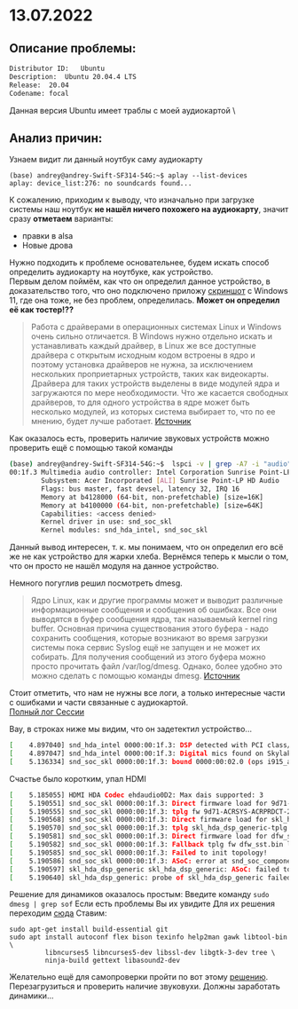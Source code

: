 # 13.07.2022
## Описание проблемы:
  ```bash
  Distributor ID:	Ubuntu
  Description:	Ubuntu 20.04.4 LTS
  Release:	20.04
  Codename:	focal
  ```
Данная версия Ubuntu имеет траблы с моей аудиокартой \
## Анализ причин:
Узнаем видит ли данный ноутбук саму аудиокарту 
  ```
(base) andrey@andrey-Swift-SF314-54G:~$ aplay --list-devices
aplay: device_list:276: no soundcards found...  
  ```
К сожалению, приходим к выводу, что изначально при загрузке системы наш ноутбук **не нашёл ничего похожего на аудиокарту**, значит сразу **отметаем** варианты:
 * правки в alsa
 * Новые дрова
  
Нужно подходить к проблеме основательнее, будем искать способ определить аудиокарту на ноутбуке, как устройство. \
Первым делом поймём, как что он определил данное устройство, в доказательство того, что оно подключено приложу [скриншот]() с Windows 11, где она тоже, не без проблем, определилась.
**Может он определил её как тостер!??**
> Работа с драйверами в операционных системах Linux и Windows очень сильно отличается. В Windows нужно отдельно искать и устанавливать каждый драйвер, в Linux же все доступные драйвера с открытым исходным кодом встроены в ядро и поэтому установка драйверов не нужна, за исключением нескольких проприетарных устройств, таких как видеокарты. Драйвера для таких устройств выделены в виде модулей ядра и загружаются по мере необходимости. Что же касается свободных драйверов, то для одного устройства в ядре может быть несколько модулей, из которых система выбирает то, что по ее мнению, будет лучше работает.
[Источник](https://losst.ru/dispetcher-ustrojstv-v-ubuntu)

Как оказалось есть, проверить наличие звуковых устройств можно проверить ещё с помощью такой команды
```bash
(base) andrey@andrey-Swift-SF314-54G:~$  lspci -v | grep -A7 -i "audio" 
00:1f.3 Multimedia audio controller: Intel Corporation Sunrise Point-LP HD Audio (rev 21)
        Subsystem: Acer Incorporated [ALI] Sunrise Point-LP HD Audio
        Flags: bus master, fast devsel, latency 32, IRQ 16
        Memory at b4128000 (64-bit, non-prefetchable) [size=16K]
        Memory at b4100000 (64-bit, non-prefetchable) [size=64K]
        Capabilities: <access denied>
        Kernel driver in use: snd_soc_skl
        Kernel modules: snd_hda_intel, snd_soc_skl
```
Данный вывод интересен, т. к. мы понимаем, что он определил его всё же не как устройство для жарки хлеба.
Вернёмся теперь к мысли о том, что он просто не нашёл модуля на данное устройство. 

Немного погуглив решил посмотреть dmesg.
> Ядро Linux, как и другие программы может и выводит различные информационные сообщения и сообщения об ошибках. Все они выводятся в буфер сообщения ядра, так называемый kernel ring buffer. Основная причина существования этого буфера - надо сохранить сообщения, которые возникают во время загрузки системы пока сервис Syslog ещё не запущен и не может их собирать. Для получения сообщений из этого буфера можно просто прочитать файл /var/log/dmesg. Однако, более удобно это можно сделать с помощью команды dmesg. [Источник](https://losst.ru/kak-polzovatsya-dmesg)

Стоит отметить, что нам не нужны все логи, а только интересные части с ошибками и части связанные с аудиокартой. \
[Полный лог Сессии](../logs/dmesg.log)

Вау, в строках ниже мы видим, что он задетектил устройство...
```bash
[    4.897040] snd_hda_intel 0000:00:1f.3: DSP detected with PCI class/subclass/prog-if info 0x040100
[    4.897047] snd_hda_intel 0000:00:1f.3: Digital mics found on Skylake+ platform, using SST driver
[    5.136334] snd_soc_skl 0000:00:1f.3: bound 0000:00:02.0 (ops i915_audio_component_bind_ops [i915])
```
Счастье было коротким, упал HDMI
```bash
[    5.185055] HDMI HDA Codec ehdaudio0D2: Max dais supported: 3
[    5.190551] snd_soc_skl 0000:00:1f.3: Direct firmware load for 9d71-ACRSYS-ACRPRDCT-2-tplg.bin failed with error -2
[    5.190555] snd_soc_skl 0000:00:1f.3: tplg fw 9d71-ACRSYS-ACRPRDCT-2-tplg.bin load failed with -2, trying alternative tplg name skl_hda_dsp_generic-tplg.bin
[    5.190568] snd_soc_skl 0000:00:1f.3: Direct firmware load for skl_hda_dsp_generic-tplg.bin failed with error -2
[    5.190570] snd_soc_skl 0000:00:1f.3: tplg skl_hda_dsp_generic-tplg.bin failed with -2, falling back to dfw_sst.bin
[    5.190581] snd_soc_skl 0000:00:1f.3: Direct firmware load for dfw_sst.bin failed with error -2
[    5.190582] snd_soc_skl 0000:00:1f.3: Fallback tplg fw dfw_sst.bin load failed with -2
[    5.190585] snd_soc_skl 0000:00:1f.3: Failed to init topology!
[    5.190586] snd_soc_skl 0000:00:1f.3: ASoC: error at snd_soc_component_probe on 0000:00:1f.3: -2
[    5.190597] skl_hda_dsp_generic skl_hda_dsp_generic: ASoC: failed to instantiate card -2
[    5.190640] skl_hda_dsp_generic: probe of skl_hda_dsp_generic failed with error -2
```
Решение для динамиков оказалось простым:
Введите команду 
```sudo dmesg | grep sof```
Если есть проблемы Вы их увидите
Для их решения переходим [сюда](https://thesofproject.github.io/latest/getting_started/build-guide/build-from-scratch.html)
Ставим: 
```
sudo apt-get install build-essential git
sudo apt install autoconf flex bison texinfo help2man gawk libtool-bin \
         libncurses5 libncurses5-dev libssl-dev libgtk-3-dev tree \
         ninja-build gettext libasound2-dev
```
Желательно ещё для самопроверки пройти по вот этому [решению](https://askubuntu.com/a/1243370).
Перезагрузиться и проверить наличие звуковухи.
Должны заработать динамики...
